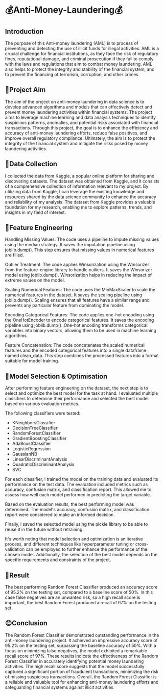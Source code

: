 # 💰Anti-Money-Laundering💰

## Introduction

The purpose of this Anti-money laundering (AML) is to process of preventing and detecting the use of illicit funds for illegal activities. AML is a crucial 
challenge for financial institutions, as they face the risk of regulatory fines, reputational damage, and criminal prosecution if they fail to comply with 
the laws and regulations that aim to combat money laundering. AML also helps to protect the integrity and stability of the financial system, and to prevent 
the financing of terrorism, corruption, and other crimes.

## 🎯Project Aim

The aim of the project on anti-money laundering in data science is to develop advanced algorithms and models that can effectively detect and prevent money laundering activities within financial systems. The project aims to leverage machine learning and data analysis techniques to identify suspicious patterns, anomalies, and potential risks associated with financial transactions. Through this project, the goal is to enhance the efficiency and accuracy of anti-money laundering efforts, reduce false positives, and improve overall regulatory compliance. Ultimately, the aim is to protect the integrity of the financial system and mitigate the risks posed by money laundering activities.

## 📅Data Collection 

I collected the data from Kaggle, a popular online platform for sharing and discovering datasets. The dataset was obtained from Kaggle, and it consists of a comprehensive collection of information relevant to my project. By utilizing data from Kaggle, I can leverage the existing knowledge and resources shared by the data science community to enhance the accuracy and reliability of my analysis. The dataset from Kaggle provides a valuable foundation for my research, enabling me to explore patterns, trends, and insights in my field of interest.

## 🧷Feature Engineering

Handling Missing Values: The code uses a pipeline to impute missing values using the median strategy. It saves the imputation pipeline using joblib.dump(). This step ensures that missing values in numerical features are filled.

Outlier Treatment: The code applies Winsorization using the Winsorizer from the feature-engine library to handle outliers. It saves the Winsorizer model using joblib.dump(). Winsorization helps in reducing the impact of extreme values on the model.

Scaling Numerical Features: The code uses the MinMaxScaler to scale the numerical features in the dataset. It saves the scaling pipeline using joblib.dump(). Scaling ensures that all features have a similar range and prevents any particular feature from dominating the model.

Encoding Categorical Features: The code applies one-hot encoding using the OneHotEncoder to encode categorical features. It saves the encoding pipeline using joblib.dump(). One-hot encoding transforms categorical variables into binary vectors, allowing them to be used in machine learning algorithms.

Feature Concatenation: The code concatenates the scaled numerical features and the encoded categorical features into a single dataframe named clean_data. This step combines the processed features into a format suitable for model training.

## 📳Model Selection & Optimisation

After performing feature engineering on the dataset, the next step is to select and optimize the best model for the task at hand. I evaluated multiple classifiers to determine their performance and selected the best model based on various evaluation metrics.

The following classifiers were tested:

- KNeighborsClassifier
- DecisionTreeClassifier
- RandomForestClassifier
- GradientBoostingClassifier
- AdaBoostClassifier
- LogisticRegression
- GaussianNB
- LinearDiscriminantAnalysis
- QuadraticDiscriminantAnalysis
- SVC

For each classifier, I trained the model on the training data and evaluated its performance on the test data. The evaluation included metrics such as accuracy, confusion matrix, and classification report. This allowed me to assess how well each model performed in predicting the target variable.

Based on the evaluation results, the best performing model was determined. The model's accuracy, confusion matrix, and classification report were considered to make an informed decision.

Finally, I saved the selected model using the pickle library to be able to reuse it in the future without retraining.

It's worth noting that model selection and optimization is an iterative process, and different techniques like hyperparameter tuning or cross-validation can be employed to further enhance the performance of the chosen model. Additionally, the selection of the best model depends on the specific requirements and constraints of the project.


## 🚀Result

The best performing Random Forest Classifier produced an accuracy score of 95.2% on the testing set, compared to a baseline score of 50%. In this case false negatives are an unwanted risk, so a high recall score is important, the best Random Forest produced a recall of 97% on the testing set.

## 😊Conclusion

The Random Forest Classifier demonstrated outstanding performance in the anti-money laundering project. It achieved an impressive accuracy score of 95.2% on the testing set, surpassing the baseline accuracy of 50%. With a focus on minimizing false negatives, the model exhibited a remarkable recall score of 97%. These results indicate the effectiveness of the Random Forest Classifier in accurately identifying potential money laundering activities. The high recall score suggests that the model successfully captured a significant portion of fraudulent transactions, minimizing the risk of missing suspicious transactions. Overall, the Random Forest Classifier is a reliable and valuable tool for enhancing anti-money laundering efforts and safeguarding financial systems against illicit activities.
